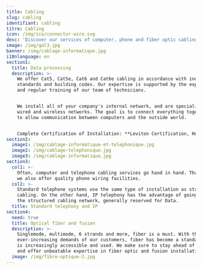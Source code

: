 ```yaml
---
title: Cabling
slug: cabling
identifiant: cabling
titre: Cabling
icon: /img/ico/connector-wire.svg
desc: 'Discover our services of computer, phone and fiber optic cabling.'
image: /img/gal3.jpg
banner: /img/cablage-informatique.jpg
i18nlanguage: en
section1:
  title: Data processing
  description: >-
    We offer Cat5, Cat5e, Cat6 and Cat6e cabling in accordance with industry
    standards and building codes. Our expertise is supported by the experience
    and regular training of our team of technicians.


    We install all of your company's internal network, and are specialists in
    wired and wireless networks. The goal is to connect everything together, and
    to allow communication between computers and the outside world.


    Complete Certification of Installation: **Leviton Certification, Hubbell**
section2:
  image1: /img/cablage-informatique-et-telephonique.jpg
  image2: /img/cablage-telephonique.jpg
  image3: /img/cablage-informatique.jpg
section3:
  col1: >-
    Often, computer and telephone cabling services go hand in hand. That's why
    we also offer quality phone wiring facilities.
  col2: >-
    Standard telephone systems use the same type of installation as structured
    cabling. On the other hand, IP telephony has the advantage of going through
    the structured cabling network, generally reserved for Data.
  title: Standard telephony and IP
section4:
  need: true
  title: Optical fiber and fusion
  description: >-
    Singlemode, multimode, 6 strands and more, fiber is a must. With the
    ever-increasing demands of our customers, fiber has become a standard that
    is increasingly accessible and used. We make sure to stay ahead of our field
    and offer unbeatable expertise in fiber optic and fusion installations.
  image: /img/fibre-optique-2.jpg
---
```


